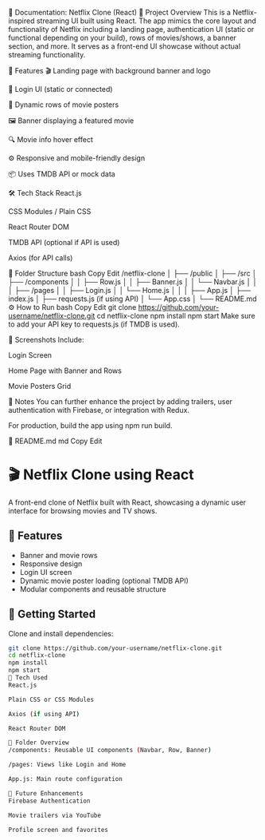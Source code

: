 📄 Documentation: Netflix Clone (React)
📌 Project Overview
This is a Netflix-inspired streaming UI built using React. The app mimics the core layout and functionality of Netflix including a landing page, authentication UI (static or functional depending on your build), rows of movies/shows, a banner section, and more. It serves as a front-end UI showcase without actual streaming functionality.

🚀 Features
🎬 Landing page with background banner and logo

🔐 Login UI (static or connected)

🎥 Dynamic rows of movie posters

🖼 Banner displaying a featured movie

🔍 Movie info hover effect

⚙️ Responsive and mobile-friendly design

📦 Uses TMDB API or mock data

🛠 Tech Stack
React.js

CSS Modules / Plain CSS

React Router DOM

TMDB API (optional if API is used)

Axios (for API calls)

🧱 Folder Structure
bash
Copy
Edit
/netflix-clone
│
├── /public
│
├── /src
│   ├── /components
│   │   ├── Row.js
│   │   ├── Banner.js
│   │   └── Navbar.js
│   │
│   ├── /pages
│   │   ├── Login.js
│   │   └── Home.js
│   │
│   ├── App.js
│   ├── index.js
│   ├── requests.js (if using API)
│   └── App.css
│
└── README.md
⚙️ How to Run
bash
Copy
Edit
git clone https://github.com/your-username/netflix-clone.git
cd netflix-clone
npm install
npm start
Make sure to add your API key to requests.js (if TMDB is used).

📸 Screenshots
Include:

Login Screen

Home Page with Banner and Rows

Movie Posters Grid

📝 Notes
You can further enhance the project by adding trailers, user authentication with Firebase, or integration with Redux.

For production, build the app using npm run build.

📘 README.md
md
Copy
Edit
# 🎬 Netflix Clone using React

A front-end clone of Netflix built with React, showcasing a dynamic user interface for browsing movies and TV shows.

## 🌟 Features
- Banner and movie rows
- Responsive design
- Login UI screen
- Dynamic movie poster loading (optional TMDB API)
- Modular components and reusable structure

## 🚀 Getting Started

Clone and install dependencies:

```bash
git clone https://github.com/your-username/netflix-clone.git
cd netflix-clone
npm install
npm start
🔧 Tech Used
React.js

Plain CSS or CSS Modules

Axios (if using API)

React Router DOM

📁 Folder Overview
/components: Reusable UI components (Navbar, Row, Banner)

/pages: Views like Login and Home

App.js: Main route configuration

🎯 Future Enhancements
Firebase Authentication

Movie trailers via YouTube

Profile screen and favorites
